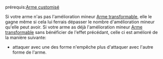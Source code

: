 prérequis:[Arme customisé](Arme%20customisé.md)

Si votre arme n'as pas l'amélioration mineur [Arme transformable](../../../../../../4.%20Equipement%20et%20items/Equipement%20personel/amélioration%20d'équipement.md#Arme%20transformable), elle le gagne même si cela lui ferrais dépasser le nombre d'amélioration mineur qu'elle peut avoir.
Si votre arme as déjà l'amélioration mineur [Arme transformable](../../../../../../4.%20Equipement%20et%20items/Equipement%20personel/amélioration%20d'équipement.md#Arme%20transformable) sans bénéficier de l'effet précédant, celle ci est amélioré de la manière suivante:
- attaquer avec une des forme n'empêche plus d'attaquer avec l'autre forme de l'arme.
